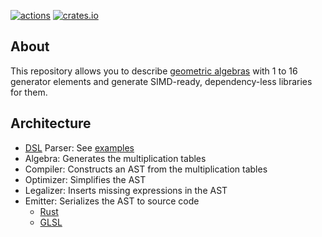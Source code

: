 [![actions](https://github.com/Lichtso/geometric_algebra/actions/workflows/actions.yaml/badge.svg)](https://github.com/Lichtso/geometric_algebra/actions/workflows/actions.yaml)
[![crates.io](https://img.shields.io/crates/v/geometric_algebra.svg)](https://crates.io/crates/geometric_algebra)

## About
This repository allows you to describe [geometric algebras](https://en.wikipedia.org/wiki/Geometric_algebra) with 1 to 16 generator elements and generate SIMD-ready, dependency-less libraries for them.

## Architecture
- [DSL](https://en.wikipedia.org/wiki/Domain-specific_language) Parser: See [examples](.github/workflows/actions.yaml)
- Algebra: Generates the multiplication tables
- Compiler: Constructs an AST from the multiplication tables
- Optimizer: Simplifies the AST
- Legalizer: Inserts missing expressions in the AST
- Emitter: Serializes the AST to source code
    - [Rust](https://www.rust-lang.org/)
    - [GLSL](https://www.khronos.org/opengl/wiki/Core_Language_(GLSL))
